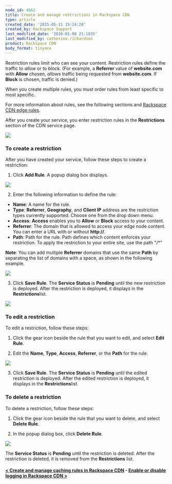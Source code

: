 ```yaml
---
node_id: 4662
title: Create and manage restrictions in Rackspace CDN
type: article
created_date: '2015-05-11 15:24:28'
created_by: Rackspace Support
last_modified_date: '2016-01-08 21:1835'
last_modified_by: catherine.richardson
product: Rackspace CDN
body_format: tinymce
---
```


Restriction rules limit who can see your content. Restriction rules
define the traffic to *allow* or to *block*. (For example, a
**Referrer** value of **website.com** with **Allow** chosen, *allows*
traffic being requested from **website.com**. If **Block** is chosen,
traffic is denied.)

When you create multiple rules, you must order rules from least specific
to most specific.

For more information about rules, see the following sections and
[Rackspace CDN edge
rules](https://www.rackspace.com/knowledge_center/article/rackspace-cdn-edge-rules).

After you create your service, you enter restriction rules in the
**Restrictions** section of the CDN service page.

![](/knowledge_center/sites/default/files/field/image/Screen%20Shot%202015-10-02%20at%2011.52.24%20AM.png)

 

### To create a restriction

After you have created your service, follow these steps to create a
restriction:

1. Click **Add Rule**. A popup dialog box displays.

![](/knowledge_center/sites/default/files/field/image/Screen%20Shot%202015-10-02%20at%2011.54.43%20AM.png)

2. Enter the following information to define the rule:

-   **Name**: A name for the rule.
-   **Type**: **Referrer**, **Geography**, and **Client IP** address are
    the restriction types currently supported. Choose one from the drop
    down menu.
-   **Access**: **Access** enables you to **Allow** or **Block** access
    to your content.
-   **Referrer**: The domain that is allowed to access your edge node
    content. You can enter a URL with or without **http://**.
-   **Path**: Path for the rule. Path defines which content enforces
    your restriction. To apply the restriction to your entire site, use
    the path "/\*"

**Note**: You can add multiple **Referrer** domains that use the same
**Path** by separating the list of domains with a space, as shown in the
following example.

![](/knowledge_center/sites/default/files/field/image/Screen%20Shot%202015-10-02%20at%2012.07.19%20PM.png)

3. Click **Save Rule**. The **Service Status** is **Pending** until the
new restriction is deployed. After the restriction is deployed, it
displays in the **Restrictions**list.

![](/knowledge_center/sites/default/files/field/image/Screen%20Shot%202015-10-02%20at%2012.02.38%20PM.png)

 

### To edit a restriction

To edit a restriction, follow these steps:

1. Click the gear icon beside the rule that you want to edit, and
select **Edit Rule**.

2. Edit the **Name**, **Type**, **Access**, **Referrer**, or the
**Path** for the rule.

![](/knowledge_center/sites/default/files/field/image/Screen%20Shot%202015-10-02%20at%2012.09.39%20PM.png)

3. Click **Save Rule**. The **Service Status** is **Pending** until the
edited restriction is deployed. After the edited restriction is
deployed, it displays in the **Restrictions**list.

 

### To delete a restriction

To delete a restriction, follow these steps:

1. Click the gear icon beside the rule that you want to delete, and
select **Delete Rule**.

2. In the popup dialog box, click **Delete Rule**.

![](/knowledge_center/sites/default/files/field/image/DeleteOriginRule_1.png)

The **Service Status** is **Pending** until the restriction is deleted.
After the restriction is deleted, it is removed from the
**Restrictions** list.

 

#### [\< Create and manage caching rules in Rackspace CDN](https://www.rackspace.com/knowledge_center/article/create-and-manage-caching-rules-in-rackspace-cdn)    -     [Enable or disable logging in Rackspace CDN \>](https://www.rackspace.com/knowledge_center/article/enable-or-disable-logging-in-rackspace-cdn)

 

 

 

